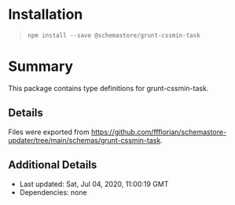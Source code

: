 # Installation
> `npm install --save @schemastore/grunt-cssmin-task`

# Summary
This package contains type definitions for grunt-cssmin-task.

## Details
Files were exported from https://github.com/ffflorian/schemastore-updater/tree/main/schemas/grunt-cssmin-task.

## Additional Details
* Last updated: Sat, Jul 04, 2020, 11:00:19 GMT
* Dependencies: none
